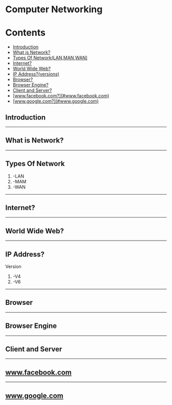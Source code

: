 # Computer Networking
# Contents
- [Introduction](#introduction)
- [What is Network?](#what-is-network)
- [Types Of Network(LAN,MAN,WAN)](#types-of-network-lan-wan-man)
- [Internet?](#internet)
- [World Wide Web?](#world-wide-web)
- [IP Address?(versions)](#ip-address-version)
- [Browser?](#browser)
- [Browser Engine?](#browser-engine)
- [Client and Server?](#client-and-server)
- [www.facebook.com?](#www.facebook.com)
- [www.google.com?](#www.google.com)

## Introduction


-----
## What is Network?


----
## Types Of Network

1. -LAN
2. -MAM
3. -WAN


----
## Internet?


----
## World Wide Web?

-----
## IP Address?

Version
1. -V4
2. -V6


----

## Browser

----

## Browser Engine 



----

## Client and Server

-----

## www.facebook.com

------

## www.google.com 





